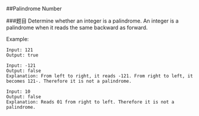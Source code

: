 ##Palindrome Number

###题目
Determine whether an integer is a palindrome. An integer is a palindrome when it reads the same backward as forward.

Example:
```
Input: 121
Output: true

Input: -121
Output: false
Explanation: From left to right, it reads -121. From right to left, it becomes 121-. Therefore it is not a palindrome.
             
Input: 10
Output: false
Explanation: Reads 01 from right to left. Therefore it is not a palindrome.
```
